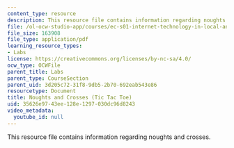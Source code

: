 ```yaml
---
content_type: resource
description: This resource file contains information regarding noughts and crosses.
file: /ol-ocw-studio-app/courses/ec-s01-internet-technology-in-local-and-global-communities-spring-2005-summer-2005/35626e9743ee128e1297030dc96d8243_MITEC_S01S05_noughtscros.pdf
file_size: 163908
file_type: application/pdf
learning_resource_types:
- Labs
license: https://creativecommons.org/licenses/by-nc-sa/4.0/
ocw_type: OCWFile
parent_title: Labs
parent_type: CourseSection
parent_uid: 3d205c72-31f8-9db5-2b70-692eab543e86
resourcetype: Document
title: Noughts and Crosses (Tic Tac Toe)
uid: 35626e97-43ee-128e-1297-030dc96d8243
video_metadata:
  youtube_id: null
---
```

This resource file contains information regarding noughts and crosses.